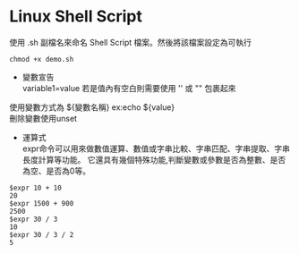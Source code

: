 # Linux Shell Script

使用 .sh 副檔名來命名 Shell Script 檔案。然後將該檔案設定為可執行
```
chmod +x demo.sh
```
- 變數宣告 \
variable1=value
若是值內有空白則需要使用 '' 或 "" 包裹起來
 
使用變數方式為 ${變數名稱} ex:echo ${value} \
刪除變數使用unset

- 運算式 \
expr命令可以用來做數值運算、數值或字串比較、字串匹配、字串提取、字串長度計算等功能。 它還具有幾個特殊功能,判斷變數或參數是否為整數、是否為空、是否為0等。
```
$expr 10 + 10
20
$expr 1500 + 900
2500
$expr 30 / 3
10
$expr 30 / 3 / 2
5
```